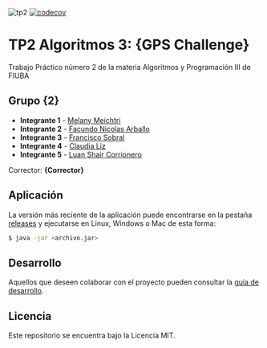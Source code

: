 ![tp2](https://github.com/Luansair/2c2022_algo3_tp2/actions/workflows/build.yml/badge.svg) [![codecov](https://codecov.io/gh/Luansair/2c2022_algo3_tp2/branch/master/graph/badge.svg)](https://codecov.io/gh/Luansair/2c2022_algo3_tp2)

# TP2 Algoritmos 3: {GPS Challenge} 

Trabajo Práctico número 2 de la materia Algoritmos y Programación III de FIUBA

## Grupo {2}

* **Integrante 1** - [Melany Meichtri](https://github.com/melanymeichtri)
* **Integrante 2** - [Facundo Nicolas Arballo](https://github.com/Farballo)
* **Integrante 3** - [Francisco Sobral](https://github.com/fransobral)
* **Integrante 4** - [Claudia Liz](https://github.com/integrante4)
* **Integrante 5** - [Luan Shair Corrionero](https://github.com/Luansair)

Corrector: **{Corrector}**   

## Aplicación

La versión más reciente de la aplicación puede encontrarse en la pestaña [releases](https://github.com/Luansair/2c2022_algo3_tp2/releases/latest) y ejecutarse en Linux, Windows o Mac de esta forma:

```bash
$ java -jar <archivo.jar>
```

## Desarrollo

Aquellos que deseen colaborar con el proyecto pueden consultar la [guía de desarrollo](./docs/Desarrollo.md).

## Licencia

Este repositorio se encuentra bajo la Licencia MIT.
